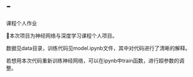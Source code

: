 # -
课程个人作业

👋本次项目为神经网络与深度学习课程个人项目。

数据见data目录，训练代码见model.ipynb文件，其中对代码进行了清晰的解释。

若想用本次代码重新训练神经网络，可以在ipynb中train函数，进行超参数的调整。
